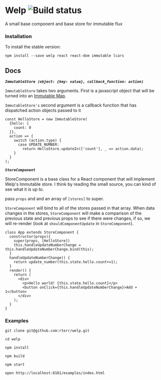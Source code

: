 # Welp ![Build status](https://circleci.com/gh/rtorr/welp.svg?style=shield&circle-token=:2d24fea4f59a17f8760f93ffe38598ac3ed162e6)

A small base component and base store for immutable flux

### Installation

To install the stable version:

```
npm install --save welp react react-dom immutable lcars
```


## Docs

***`ImmutableStore (object: {key: value}, callback_function: action)`***

`ImmutableStore` takes two arguments. First is a javascript object that will be turned into an 
[Immutable Map](http://facebook.github.io/immutable-js/docs/#/Map). 

`ImmutableStore's` second argument is a callback function that has dispatched action objects passed to it

```
const HelloStore = new ImmutableStore(
  {hello: {
    count: 0
  }},
  action => {
    switch (action.type) {
      case UPDATE_NUMBER:
        return HelloStore.updateIn(['count'], _ => action.data);
    }
  }
);
```

***`StoreComponent`***

StoreComponent is a base class for a React component that will implement Welp's Immutable store.
I think by reading the small source, you can kind of see what it is up to. 

pass `props` and and an array of `[stores]` to super.

`StoreComponent` will bind to all of the stores passed in that array. When data changes in the stores,
`StoreComponent` will make a comparison of the previous state and previous props to see if there were changes,
if so, we will re-render (look at `shouldComponentUpdate` in `StoreComponent`).

```
class App extends StoreComponent {
  constructor(props){
    super(props, [HelloStore])
    this.handleUpdateNumberChange = this.handleUpdateNumberChange.bind(this);
  }
  handleUpdateNumberChange() {
    return update_number(this.state.hello.count+=1);
  }
  render() {
    return (
      <div>
        <p>Hello world! {this.state.hello.count}</p>
        <button onClick={this.handleUpdateNumberChange}>Add + 1</button>
      </div>
    );
  }
}
```


### Examples

```
git clone git@github.com:rtorr/welp.git

cd welp

npm install

npm build
 
npm start
 
open http://localhost:8181/examples/index.html
```